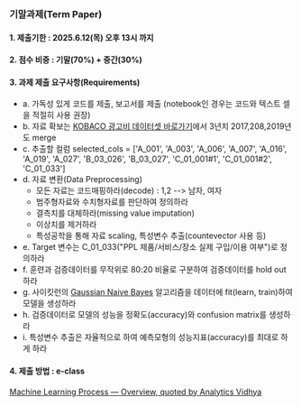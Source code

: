### 기말과제(Term Paper)

#### 1. 제출기한 : 2025.6.12(목) 오후 13시 까지
#### 2. 점수 비중 : 기말(70%) + 중간(30%)
#### 3. 과제 제출 요구사항(Requirements)
- a. 가독성 있게 코드를 제출, 보고서를 제출 (notebook인 경우는 코드와 텍스트 셀을 적절히 사용 권장)
- b. 자료 확보는 [KOBACO 광고비 데이터셋 바로가기](https://adstat.kobaco.co.kr/mcr/portal/dataSet/mdssInfoPage.do?orderState=regDt&pageSize=10&pageIndex=1&searchItem=all&searchText=&datasetId=DS_MST_0000000257#)에서 3년치 2017,208,2019년도 merge
- c. 추출할 컬럼 selected_cols = ['A_001', 'A_003', 'A_006', 'A_007', 'A_016', 'A_019', 'A_027', 'B_03_026', 'B_03_027', 'C_01_001#1', 'C_01_001#2', 'C_01_033']
- d. 자료 변환(Data Preprocessing)
    - 모든 자료는 코드매핑하라(decode) : 1,2 --> 남자, 여자  
    - 범주형자료와 수치형자료를 판단하여 정의하라
    - 결측치를 대체하라(missing value imputation)
    - 이상치를 제거하라
    - 특성공학을 통해 자료 scaling, 특성변수 추출(countevector 사용 등)
- e. Target 변수는 C_01_033("PPL 제품/서비스/장소 실제 구입/이용 여부")로 정의하라
- f. 훈련과 검증데이터를 무작위로 80:20 비율로 구분하여 검증데이터를 hold out하라
- g. 사이킷런의 [Gaussian Naive Bayes](https://scikit-learn.org/stable/modules/generated/sklearn.naive_bayes.GaussianNB.html) 알고리즘을 데이터에 fit(learn, train)하여 모델을 생성하라
- h. 검증데이터로 모델의 성능을 정확도(accuracy)와 confusion matrix를 생성하라
- i. 특성변수 추출은 자율적으로 하여 예측모형의 성능지표(accuracy)를 최대로 하게 하라

#### 4. 제출 방법 : e-class


[Machine Learning Process — Overview, quoted by Analytics Vidhya](https://miro.medium.com/v2/resize:fit:640/format:webp/1*dx5lJ2lm1XuDI7jVVIP4SQ.png)
